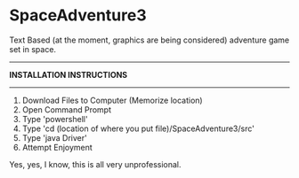 # SpaceAdventure3
Text Based (at the moment, graphics are being considered) adventure game set in space.


*****************************
**INSTALLATION INSTRUCTIONS**
*****************************

1) Download Files to Computer (Memorize location)
2) Open Command Prompt
3) Type 'powershell'
4) Type 'cd (location of where you put file)/SpaceAdventure3/src'
5) Type 'java Driver'
6) Attempt Enjoyment




Yes, yes, I know, this is all very unprofessional.
